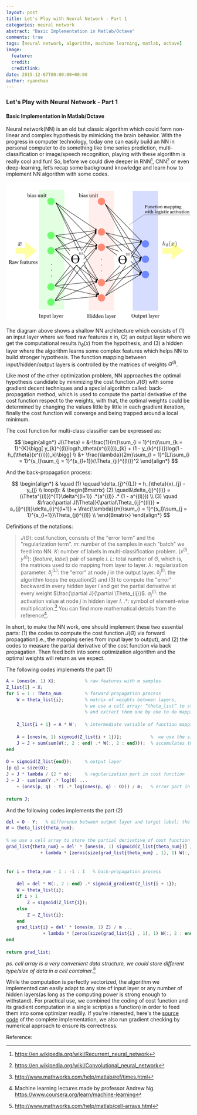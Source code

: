 ```yaml
---
layout: post
title: Let's Play with Neural Network - Part 1
categories: neural network
abstract: "Basic Implementation in Matlab/Octave"
comments: true
tags: [neural network, algorithm, machine learning, matlab, octave]
image:
  feature:
  credit: 
  creditlink: 
date: 2015-12-07T00:00:00+00:00
author: ryanchao
---
```



### **Let's Play with Neural Network - Part 1**

#### **Basic Implementation in Matlab/Octave**
Neural network(NN) is an old but classic algorithm which could form non-linear and complex hypothesis by mimicking the brain behavior. With the progress in computer technology, today one can easily build an NN in personal computer to do something like time series prediction, multi-classification or image/speech recognition, playing with these algorithm is really cool and fun! So, before we could dive deeper in RNN[^1], CNN[^2] or even deep-learning, let’s recap some background knowledge and learn how to implement NN algorithm with some codes.

![nn_architecture](/img/posts/nn_arch.png)

The diagram above shows a shallow NN architecture which consists of (1) an input layer where we feed raw features $x$ in, (2) an output layer where we get the computational results $h_{\theta}(x)$ from the hypothesis, and (3) a hidden layer where the algorithm learns some complex features which helps NN to build stronger hypothesis. The function mapping between input/hidden/output layers is controlled by the matrices of weights $\Theta^{(i)}$. 

Like most of the other optimization problem, NN approaches the optimal hypothesis candidate by minimizing the cost function $J(\Theta)$ with some gradient decent techniques and a special algorithm called: back-propagation method, which is used to compute the partial derivative of the cost function respect to the weights, with that, the optimal weights could be determined by changing the values little by little in each gradient iteration, finally the cost function will converge and being trapped around a local minimum.

The cost function for multi-class classifier can be expressed as:


$$ \begin{align*} 
J(\Theta) = &-\frac{1}{m}\sum_{i = 1}^{m}\sum_{k = 1}^{K}\bigg[ y_{k}^{(i)}log(h_\theta(x^{(i)}))_{k} + (1 - y_{k}^{(i)})log(1 - h_{\theta}(x^{(i)})_k)\bigg]  \\
&+ \frac{\lambda}{2m}\sum_{l = 1}^{L}\sum_{i = 1}^{s_l}\sum_{j = 1}^{s_{l+1}}(\Theta_{ji}^{(l)})^2 
\end{align*}
$$


And the back-propagation process:


$$ \begin{align*} 
& \quad (1) \qquad \delta_{j}^{(L)} = h_{\theta}(x)_{j} - y_{j} \\
loop(l): & \begin{Bmatrix} 
 (2) \quad&\delta_{j}^{(l)} = (\Theta^{(l)})^{T}\delta^{(l+1)} .*(a^{(l)} .* (1 - a^{(l)}))      \\ 
  (3) \quad &\frac{\partial J(\Theta)}{\partial\Theta_{ij}^{(l)}} = a_{j}^{(l)}\delta_{i}^{(l+1)} + \frac{\lambda}{m}\sum_{i = 1}^{s_l}\sum_{j = 1}^{s_{l+1}}\Theta_{ji}^{(l)} \\ 
\end{Bmatrix}
 \end{align*} $$
 
Definitions of the notations:

> $J(\Theta)$: cost function, consists of the "error term" and the "regularization term".
> $m$: number of the samples in each "batch" we feed into NN.
> $K$: number of labels in multi-classification problem.
> $(x^{(i)}, y^{(i)})$: $(feature, \ label)$ pair of sample $i$.
> $L$: total number of $\Theta$, which is, the matrices used to do mapping from layer to layer.
> $\lambda$: regularization parameter.
> $\delta_{j}^{(L)}$: the "error" at node $j$ in the output layer.
> $\delta_{j}^{(l)}$: the algorithm loops the equation(2) and (3) to  compute the "error" backward in every hidden layer $l$ and get the partial derivative at every weight $\frac{\partial J}{\partial \Theta_{ij}}$.
> $a_{j}^{(l)}$: the activation value at node $j$ in hidden layer $l$.
> $.*$: symbol of element-wise multiplication.[^4] 
You can find more mathematical details from the reference[^3].

In short, to make the NN work, one should implement these two essential parts: (1) the codes to compute the cost function $J(\Theta)$ via forward propagation(i.e., the mapping series from input layer to output), and (2) the codes to measure the partial derivative of the cost function via back propagation. Then feed both into some optimization algorithm and the optimal weights will return as we expect.

The following codes implements the part (1)


```matlab
A = [ones(m, 1) X];           % raw features with m samples
Z_list{1} = X;
for i = 1 : Theta_num         % forward propagation process
    W = theta_list{i};        % matrix of weights between layers, 
                              % we use a cell array: “theta_list” to store all the matrices
                              % and extract them one by one to do mapping
    
    Z_list{i + 1} = A * W';   % intermediate variable of function mapping
    
    A = [ones(m, 1) sigmoid(Z_list{i + 1})];           %  we use the sigmoid(logistic) function as activation in NN
    J = J + sum(sum(W(:, 2 : end) .* W(:, 2 : end)));  % accumulates the weigths for regularization
end

O = sigmoid(Z_list{end});     % output layer
[p q] = size(O);
J = J * lambda / (2 * m);     % regularization part in cost function
J = J - sum(sum(Y .* log(O) ...
    + (ones(p, q) - Y) .* log(ones(p, q) - O))) / m;   % error part in cost function

return J;

```


And the following codes implements the part (2)


```matlab
del = O - Y;   % difference between output layer and target label; the output error
W = theta_list{theta_num};

% we use a cell array to store the partial derivative of cost function derivative(of cost function) respect to each matrix of weights 
grad_list{theta_num} = del' * [ones(m, 1) sigmoid(Z_list{theta_num})] / m ...           % error part in partial derivative
             + lambda * [zeros(size(grad_list{theta_num} , 1), 1) W(:, 2 : end)] / m;   % regularization part in partial derivative


for i = theta_num - 1 : -1 : 1   % back-propagation process

    del = del * W(:, 2 : end) .* sigmoid_gradient(Z_list{i + 1});                % backward propagation of error in hidden layers
    W = theta_list{i};
    if i > 1
        Z = sigmoid(Z_list{i});
    else
        Z = Z_list{i};
    end
    grad_list{i} = del' * [ones(m, 1) Z] / m ...                                 % error part in partial derivative
              + lambda * [zeros(size(grad_list{i} , 1), 1) W(:, 2 : end)] / m;   % regularization part in partial derivative
end

return grad_list;

```
*ps. cell array is a very convenient data structure, we could store different type/size of data in a cell container.[^5]* 

While the computation is perfectly vectorized, the algorithm we implemented can easily adapt to any size of input layer or any number of hidden layers(as long as the computing power is strong enough to withstand). For practical use, we combined the coding of cost function and its gradient computation in a single script(as a function) in order to feed them into some optimizer readily. If you're interested, here's the [source code](https://gist.github.com/ryanchao2012/5915befea3f3d426fcc1#file-fn_nncostfunction-m) of the complete implementation, we also run gradient checking by numerical approach to ensure its correctness.


Reference:

[^1]: https://en.wikipedia.org/wiki/Recurrent_neural_network

[^2]: https://en.wikipedia.org/wiki/Convolutional_neural_network

[^3]: Machine learning lectures made by professor Andrew Ng. https://www.coursera.org/learn/machine-learning

[^4]: http://www.mathworks.com/help/matlab/ref/times.html

[^5]: http://www.mathworks.com/help/matlab/cell-arrays.html





